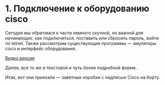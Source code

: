 # 1. Подключение к оборудованию cisco

Сегодня мы обратимся к части немного скучной, но важной для начинающих: как подключиться, поставить или сбросить пароль, войти по telnet. Также рассмотрим существующие программы — эмуляторы ciscо и интерфейс оборудования.

[Видео версия ](https://youtu.be/6YWX2i-izNk)

Далее, все то же в текстовой и чуть более подробной форме.

Итак, вот они приехали — заветные коробки с надписью Cisco на борту.

